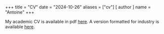 +++
title = "CV"
date = "2024-10-26"
aliases = ["cv"]
[ author ]
  name = "Antoine"
+++

My academic CV is available in pdf [here](/antoine/cv.pdf). A version formatted for industry is available [here](/antoine/cv_industry.pdf).
